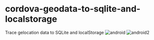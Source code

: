 # cordova-geodata-to-sqlite-and-localstorage
Trace gelocation data to SQLite and localStorage
![android](blob:https://mail.google.com/5a38b670-0a26-4006-8623-a4547d143ee7)
![android2](blob:https://mail.google.com/463b8325-86dc-4256-a190-a1fbb18b1cbd)
